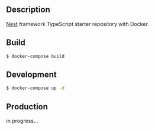 ## Description

[Nest](https://github.com/nestjs/nest) framework TypeScript starter repository with Docker.

## Build
```bash
$ docker-compose build
```

## Development

```bash
$ docker-compose up -d
```

## Production
in progress...

